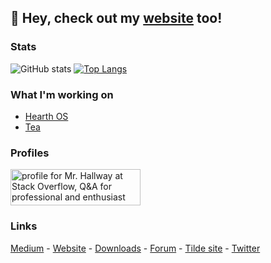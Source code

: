 ## 👋 Hey, check out my [website](https://home.mrhallway.me) too!
### Stats
![GitHub stats](https://github-readme-stats.vercel.app/api?username=mrhallway0&count_private=true&show_icons=true)
[![Top Langs](https://github-readme-stats.vercel.app/api/top-langs/?username=mrhallway0&layout=compact)](https://github.com/anuraghazra/github-readme-stats)

### What I'm working on
 - [Hearth OS](https://github.com/Hearth-OS)
 - [Tea](https://github.com/MrHallway0/Tea)

### Profiles
<a href="https://stackoverflow.com/users/15503133/mr-hallway"><img src="https://stackoverflow.com/users/flair/15503133.png" width="208" height="58" alt="profile for Mr. Hallway at Stack Overflow, Q&amp;A for professional and enthusiast programmers" title="profile for Mr. Hallway at Stack Overflow, Q&amp;A for professional and enthusiast programmers"></a>

### Links 
<a href=https://medium.com/@MrHallway>Medium</a> - <a href=https://home.mrhallway.me>Website</a> - <a href=https://dl.mrhallway.me/>Downloads</a> - <a href=https://mrhallwaybb.createmybb4.com/>Forum</a> - <a href=https://tilde.club/~mrhallway/>Tilde site</a> - <a href=https://twitter.com/mrhallway0>Twitter</a>
